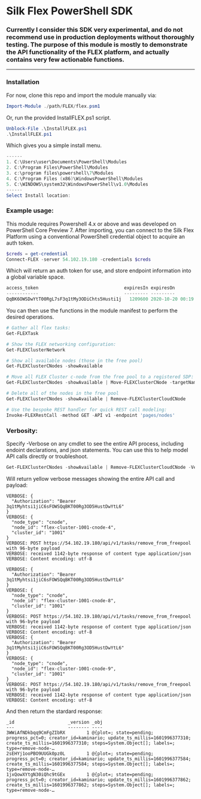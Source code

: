 # Silk Flex PowerShell SDK 
### Currently I consider this SDK very experimental, and do not recommend use in production deployments without thoroughly testing. The purpose of this module is mostly to demonstrate the API functionality of the FLEX platform, and actually contains very few actionable functions.
----
### Installation 
For now, clone this repo and import the module manually via:
```powershell
Import-Module ./path/FLEX/flex.psm1
```

Or, run the provided InstallFLEX.ps1 script. 
```powershell
Unblock-File .\InstallFLEX.ps1
.\InstallFLEX.ps1
```
Which gives you a simple install menu. 
```powershell
------
1. C:\Users\user\Documents\PowerShell\Modules
2. C:\Program Files\PowerShell\Modules
3. c:\program files\powershell\7\Modules
4. C:\Program Files (x86)\WindowsPowerShell\Modules
5. C:\WINDOWS\system32\WindowsPowerShell\v1.0\Modules
------
Select Install location:
```

### Example usage: 

This module requires Powershell 4.x or above and was developed on PowerShell Core Preview 7. 
After importing, you can connect to the Silk Flex Platform using a conventional PowerShell credential object to acquire an auth token. 
```powershell
$creds = get-credential
Connect-FLEX -server 54.102.19.180 -credentials $creds
```

Which will return an auth token for use, and store endpoint information into a global variable space. 

```powershell
access_token                                expiresIn expiresOn
------------                                --------- ---------
QqBK6OWSDwYtT00RgL7sF3q1tMy3ODiChts5Husti1j   1209600 2020-10-20 00:19:35
```

You can then use the functions in the module manifest to perform the desired operations. 
```Powershell
# Gather all flex tasks:
Get-FLEXTask

# Show the FLEX networking configuration:
Get-FLEXClusterNetwork

# Show all available nodes (those in the free pool)
Get-FLEXClusterCNodes -showAvailable 

# Move all FLEX Cluster c-node from the free pool to a registered SDP:
Get-FLEXClusterCNodes -showAvailable | Move-FLEXClusterCNode -targetName "My SDP"

# Delete all of the nodes in the free pool
Get-FLEXClusterCNodes -showAvailable | Remove-FLEXClusterCloudCNode

# Use the bespoke REST handler for quick REST call modeling:
Invoke-FLEXRestCall -method GET -API v1 -endpoint 'pages/nodes'
```

### Verbosity:  

Specify -Verbose on any cmdlet to see the entire API process, including endoint declarations, and json statements. You can use this to help model API calls directly or troubleshoot. 

```powershell
Get-FLEXClusterCNodes -showAvailable | Remove-FLEXClusterCloudCNode -Verbose
```

Will return yellow verbose messages showing the entire API call and payload:
```
VERBOSE: {
  "Authorization": "Bearer  3q1tMyhtsi1jiC6sFOWSQqBKT00Rg3OD5HustDwYtL6"
}
VERBOSE: {
  "node_type": "cnode",
  "node_id": "flex-cluster-1001-cnode-4",
  "cluster_id": "1001"
}
VERBOSE: POST https://54.102.19.180/api/v1/tasks/remove_from_freepool with 96-byte payload
VERBOSE: received 1142-byte response of content type application/json
VERBOSE: Content encoding: utf-8

VERBOSE: {
  "Authorization": "Bearer  3q1tMyhtsi1jiC6sFOWSQqBKT00Rg3OD5HustDwYtL6"
}
VERBOSE: {
  "node_type": "cnode",
  "node_id": "flex-cluster-1001-cnode-8",
  "cluster_id": "1001"
}
VERBOSE: POST https://54.102.19.180/api/v1/tasks/remove_from_freepool with 96-byte payload
VERBOSE: received 1142-byte response of content type application/json
VERBOSE: Content encoding: utf-8
VERBOSE: {
  "Authorization": "Bearer  3q1tMyhtsi1jiC6sFOWSQqBKT00Rg3OD5HustDwYtL6"
}
VERBOSE: {
  "node_type": "cnode",
  "node_id": "flex-cluster-1001-cnode-9",
  "cluster_id": "1001"
}
VERBOSE: POST https://54.102.19.180/api/v1/tasks/remove_from_freepool with 96-byte payload
VERBOSE: received 1142-byte response of content type application/json
VERBOSE: Content encoding: utf-8
```

And then return the stardard response:
```
_id                    _version _obj
---                    -------- ----
3WWiAfNDkbqq9CmFgZIbRX        1 @{plot=; state=pending; progress_pct=0; creator_id=kaminario; update_ts_millis=1601996377310; create_ts_millis=1601996377310; steps=System.Object[]; labels=; type=remove-node-…
2sEHYj1ooPBO9UUGk0pz0L        1 @{plot=; state=pending; progress_pct=0; creator_id=kaminario; update_ts_millis=1601996377584; create_ts_millis=1601996377584; steps=System.Object[]; labels=; type=remove-node-…
1jxQowXYtgN30iQhc9tGEx        1 @{plot=; state=pending; progress_pct=0; creator_id=kaminario; update_ts_millis=1601996377862; create_ts_millis=1601996377862; steps=System.Object[]; labels=; type=remove-node-…
```

```
